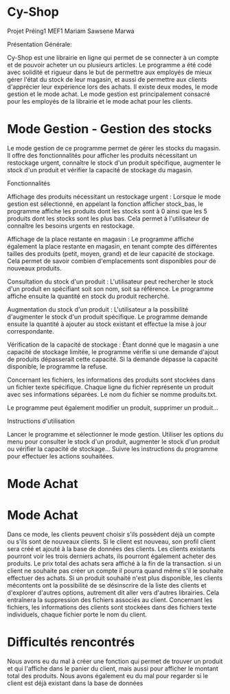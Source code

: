 # Cy-Shop  
Projet Préing1 MEF1 Mariam Sawsene Marwa

Présentation Générale: 


Cy-Shop est une librairie en ligne qui permet de se connecter à un compte et de pouvoir acheter un ou plusieurs articles. Le programme a été codé avec solidité et rigueur dans le but de permettre aux employés de mieux gérer l'état du stock de leur magasin, et aussi de permettre aux clients d'apprécier leur expérience lors des achats.
Il existe deux modes, le mode gestion et le mode achat. Le mode gestion est principalement consacré pour les employés de la librairie et le mode achat pour les clients. 

# Mode Gestion - Gestion des stocks


Le mode gestion de ce programme permet de gérer les stocks du magasin. Il offre des fonctionnalités pour afficher les produits nécessitant un restockage urgent, connaître le stock d'un produit spécifique, augmenter le stock d'un produit et vérifier la capacité de stockage du magasin.
 
Fonctionnalités

Affichage des produits nécessitant un restockage urgent :
Lorsque le mode gestion est sélectionné, en appelant la fonction afficher stock_bas, le programme affiche les produits dont les stocks sont à 0 ainsi que les 5 produits dont les stocks sont les plus bas. Cela permet à l'utilisateur de connaître les besoins urgents en restockage.

Affichage de la place restante en magasin :
Le programme affiche également la place restante en magasin, en tenant compte des différentes tailles des produits (petit, moyen, grand) et de leur capacité de stockage. Cela permet de savoir combien d'emplacements sont disponibles pour de nouveaux produits.

Consultation du stock d'un produit :
L'utilisateur peut rechercher le stock d'un produit en spécifiant soit son nom, soit sa référence. Le programme affiche ensuite la quantité en stock du produit recherché.

Augmentation du stock d'un produit :
L'utilisateur a la possibilité d'augmenter le stock d'un produit spécifique. Le programme demande ensuite la quantité à ajouter au stock existant et effectue la mise à jour correspondante.

Vérification de la capacité de stockage :
Étant donné que le magasin a une capacité de stockage limitée, le programme vérifie si une demande d'ajout de produits dépasserait cette capacité. Si la demande dépasse la capacité disponible, le programme la refuse.

Concernant les fichiers, les informations des produits sont stockées dans un fichier texte spécifique. Chaque ligne du fichier représente un produit avec ses informations séparées. Le nom du fichier se nomme produits.txt.

Le programme peut également modifier un produit, supprimer un produit...

Instructions d'utilisation

Lancer le programme et sélectionner le mode gestion.
Utiliser les options du menu pour consulter le stock d'un produit, augmenter le stock d'un produit ou vérifier la capacité de stockage...
Suivre les instructions du programme pour effectuer les actions souhaitées.
    
    
    
    
    
  # Mode Achat 
   # Mode Achat

Dans ce mode, les clients peuvent choisir s'ils possèdent déjà un compte ou s'ils sont de nouveaux clients.
Si le client est nouveau, son profil client sera créé et ajouté à la base de données des clients.
Les clients existants pourront voir les trois derniers achats, ils pourront également acheter des produits.
Le prix total des achats sera affiché à la fin de la transaction. si un client ne souhaite pas créer un compte il pourra quand même s'il le souhaite effectuer des achats. 
Si un produit souhaité n'est plus disponible, les clients mécontents ont la possibilité de se désinscrire de la liste des clients et d'explorer d'autres options, autrement dit aller vers d'autres librairies. Cela entraînera la suppression des fichiers associés au client.
Concernant les fichiers, les informations des clients sont stockées dans des fichiers texte individuels, chaque fichier porte le nom du client.
    
# Difficultés rencontrés 

Nous avons eu du mal à créer une fonction qui permet de trouver un produit et qui l'affiche dans le panier du client, mais aussi pour afficher le montant total des produits. 
Nous avons également eu du mal pour regarder si le client est déjà existant dans la base de données

 
    
    
    
    
    
    
    
    
